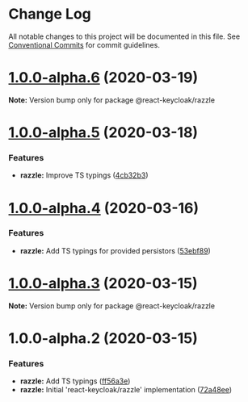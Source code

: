 # Change Log

All notable changes to this project will be documented in this file.
See [Conventional Commits](https://conventionalcommits.org) for commit guidelines.

# [1.0.0-alpha.6](https://github.com/panz3r/react-keycloak/compare/@react-keycloak/razzle@1.0.0-alpha.5...@react-keycloak/razzle@1.0.0-alpha.6) (2020-03-19)

**Note:** Version bump only for package @react-keycloak/razzle





# [1.0.0-alpha.5](https://github.com/panz3r/react-keycloak/compare/@react-keycloak/razzle@1.0.0-alpha.4...@react-keycloak/razzle@1.0.0-alpha.5) (2020-03-18)


### Features

* **razzle:** Improve TS typings ([4cb32b3](https://github.com/panz3r/react-keycloak/commit/4cb32b3f671eea1efce3544e9f3e6ca7a123e037))





# [1.0.0-alpha.4](https://github.com/panz3r/react-keycloak/compare/@react-keycloak/razzle@1.0.0-alpha.3...@react-keycloak/razzle@1.0.0-alpha.4) (2020-03-16)


### Features

* **razzle:** Add TS typings for provided persistors ([53ebf89](https://github.com/panz3r/react-keycloak/commit/53ebf89db8f6a6901fc8e0e8dd49ba29e196394b))





# [1.0.0-alpha.3](https://github.com/panz3r/react-keycloak/compare/@react-keycloak/razzle@1.0.0-alpha.2...@react-keycloak/razzle@1.0.0-alpha.3) (2020-03-15)

**Note:** Version bump only for package @react-keycloak/razzle





# 1.0.0-alpha.2 (2020-03-15)


### Features

* **razzle:** Add TS typings ([ff56a3e](https://github.com/panz3r/react-keycloak/commit/ff56a3e3104d295cc1d62034b2ad64f4a1dea3a1))
* **razzle:** Initial 'react-keycloak/razzle' implementation ([72a48ee](https://github.com/panz3r/react-keycloak/commit/72a48ee84fe91bc7416753d6f39d406628787588))
